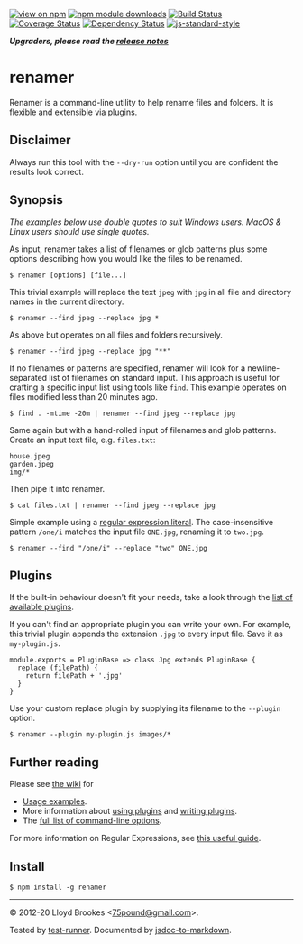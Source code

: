 [![view on npm](http://img.shields.io/npm/v/renamer.svg)](https://www.npmjs.org/package/renamer)
[![npm module downloads](http://img.shields.io/npm/dt/renamer.svg)](https://www.npmjs.org/package/renamer)
[![Build Status](https://travis-ci.org/75lb/renamer.svg?branch=master)](https://travis-ci.org/75lb/renamer?branch=master)
[![Coverage Status](https://coveralls.io/repos/github/75lb/renamer/badge.svg?branch=master)](https://coveralls.io/github/75lb/renamer?branch=master)
[![Dependency Status](https://badgen.net/david/dep/75lb/renamer)](https://david-dm.org/75lb/renamer)
[![js-standard-style](https://img.shields.io/badge/code%20style-standard-brightgreen.svg)](https://github.com/feross/standard)

***Upgraders, please read the [release notes](https://github.com/75lb/renamer/releases)***

# renamer
Renamer is a command-line utility to help rename files and folders. It is flexible and extensible via plugins.

## Disclaimer

Always run this tool with the `--dry-run` option until you are confident the results look correct.

## Synopsis

_The examples below use double quotes to suit Windows users. MacOS & Linux users should use single quotes._


As input, renamer takes a list of filenames or glob patterns plus some options describing how you would like the files to be renamed.

```
$ renamer [options] [file...]
```

This trivial example will replace the text `jpeg` with `jpg` in all file and directory names in the current directory.

```
$ renamer --find jpeg --replace jpg *
```

As above but operates on all files and folders recursively.

```
$ renamer --find jpeg --replace jpg "**"
```

If no filenames or patterns are specified, renamer will look for a newline-separated list of filenames on standard input. This approach is useful for crafting a specific input list using tools like `find`. This example operates on files modified less than 20 minutes ago.

```
$ find . -mtime -20m | renamer --find jpeg --replace jpg
```

Same again but with a hand-rolled input of filenames and glob patterns. Create an input text file, e.g. `files.txt`:

```
house.jpeg
garden.jpeg
img/*
```

Then pipe it into renamer.

```
$ cat files.txt | renamer --find jpeg --replace jpg
```

Simple example using a [regular expression literal](https://developer.mozilla.org/en-US/docs/Web/JavaScript/Guide/Regular_Expressions). The case-insensitive pattern `/one/i` matches the input file `ONE.jpg`, renaming it to `two.jpg`.

```
$ renamer --find "/one/i" --replace "two" ONE.jpg
```

## Plugins

If the built-in behaviour doesn't fit your needs, take a look through the [list of available plugins](https://npms.io/search?q=keywords%3Arenamer-plugin).

If you can't find an appropriate plugin you can write your own. For example, this trivial plugin appends the extension `.jpg` to every input file. Save it as `my-plugin.js`.

```
module.exports = PluginBase => class Jpg extends PluginBase {
  replace (filePath) {
    return filePath + '.jpg'
  }
}
```

Use your custom replace plugin by supplying its filename to the `--plugin` option.

```
$ renamer --plugin my-plugin.js images/*
```

## Further reading

Please see [the wiki](https://github.com/75lb/renamer/wiki) for

* [Usage examples](https://github.com/75lb/renamer/wiki/examples).
*  More information about [using plugins](https://github.com/75lb/renamer/wiki/How-to-use-renamer-plugins) and [writing plugins](https://github.com/75lb/renamer/wiki/How-to-write-a-renamer-plugin).
* The [full list of command-line options](https://github.com/75lb/renamer/wiki/Renamer-CLI-docs).

For more information on Regular Expressions, see [this useful guide](https://developer.mozilla.org/en/docs/Web/JavaScript/Guide/Regular_Expressions).

## Install

```
$ npm install -g renamer
```

* * *

&copy; 2012-20 Lloyd Brookes \<75pound@gmail.com\>.

Tested by [test-runner](https://github.com/test-runner-js/test-runner). Documented by [jsdoc-to-markdown](https://github.com/75lb/jsdoc-to-markdown).
